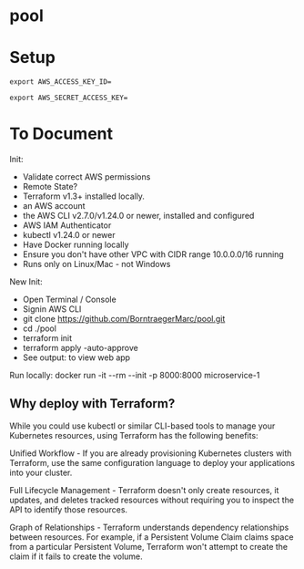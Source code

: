 # pool

# Setup

```
export AWS_ACCESS_KEY_ID=
```

```
export AWS_SECRET_ACCESS_KEY=
```

# To Document

Init:

- Validate correct AWS permissions
- Remote State?
- Terraform v1.3+ installed locally.
- an AWS account
- the AWS CLI v2.7.0/v1.24.0 or newer, installed and configured
- AWS IAM Authenticator
- kubectl v1.24.0 or newer
- Have Docker running locally
- Ensure you don't have other VPC with CIDR range 10.0.0.0/16 running
- Runs only on Linux/Mac - not Windows

New Init:

- Open Terminal / Console
- Signin AWS CLI
- git clone https://github.com/BorntraegerMarc/pool.git
- cd ./pool
- terraform init
- terraform apply -auto-approve
- See output: to view web app

Run locally:
docker run -it --rm --init -p 8000:8000 microservice-1

## Why deploy with Terraform?

While you could use kubectl or similar CLI-based tools to manage your Kubernetes resources, using Terraform has the following benefits:

Unified Workflow - If you are already provisioning Kubernetes clusters with Terraform, use the same configuration language to deploy your applications into your cluster.

Full Lifecycle Management - Terraform doesn't only create resources, it updates, and deletes tracked resources without requiring you to inspect the API to identify those resources.

Graph of Relationships - Terraform understands dependency relationships between resources. For example, if a Persistent Volume Claim claims space from a particular Persistent Volume, Terraform won't attempt to create the claim if it fails to create the volume.

